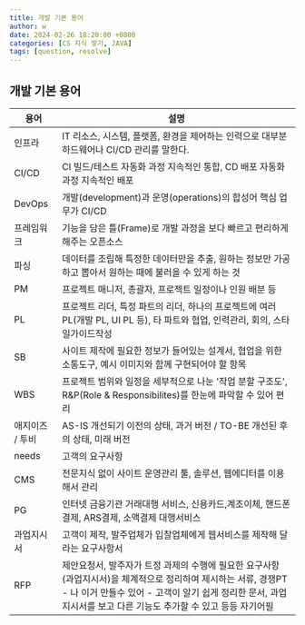 ```yaml
---
title: 개발 기본 용어
author: w
date: 2024-02-26 18:20:00 +0800
categories: [CS 지식 쌓기, JAVA]
tags: [question, resolve]
---
```


## 개발 기본 용어

| 용어                   | 설명                                                                                   |
|----------------------|--------------------------------------------------------------------------------------|
| 인프라                 | IT 리소스, 시스템, 플랫폼, 환경을 제어하는 인력으로 대부분 하드웨어나 CI/CD 관리를 말한다. |
| CI/CD                | CI 빌드/테스트 자동화 과정 지속적인 통합, CD 배포 자동화 과정 지속적인 배포                   |
| DevOps               | 개발(development)과 운영(operations)의 합성어 핵심 업무가 CI/CD                              |
| 프레임워크             | 기능을 담은 틀(Frame)로 개발 과정을 보다 빠르고 편리하게 해주는 오픈소스                         |
| 파싱                   | 데이터를 조립해 특정한 데이터만을 추출, 원하는 정보만 가공하고 뽑아서 원하는 때에 불러올 수 있게 하는 것  |
| PM                   | 프로젝트 매니저, 총괄자, 프로젝트 일정이나 인원 배분 등                                      |
| PL                   | 프로젝트 리더, 특정 파트의 리더, 하나의 프로젝트에 여러 PL(개발 PL, UI PL 등), 타 파트와 협업, 인력관리, 회의, 스타일가이드작성 |
| SB                   | 사이트 제작에 필요한 정보가 들어있는 설계서, 협업을 위한 소통도구, 예시 이미지와 함께 구현되어야 할 항목  |
| WBS                  | 프로젝트 범위와 일정을 세부적으로 나눈 '작업 분할 구조도', R&P(Role & Responsibilites)를 한눈에 파악할 수 있어 편리 |
| 애지이즈 / 투비           | AS-IS 개선되기 이전의 상태, 과거 버전 / TO-BE 개선된 후의 상태, 미래 버전                      |
| needs                | 고객의 요구사항                                                                           |
| CMS                  | 전문지식 없이 사이트 운영관리 툴, 솔루션, 웹에디터를 이용해서 관리                             |
| PG                   | 인터넷 금융기관 거래대행 서비스, 신용카드,계조이체, 핸드폰 결제, ARS결제, 소액결제 대행서비스          |
| 과업지시서               | 고객이 제작, 발주업체가 입찰업체에게 웹서비스를 제작해 달라는 요구사항서                           |
| RFP                  | 제안요청서, 발주자가 트정 과제의 수행에 필요한 요구사항(과업지시서)을 체계적으로 정리하여 제시하는 서류, 경쟁PT - 나 이거 만들수 있어 - 고객이 알기 쉽게 정리한 문서, 과업지시서를 보고 다른 기능도 추가할 수 있고 등등 자기어필 |
